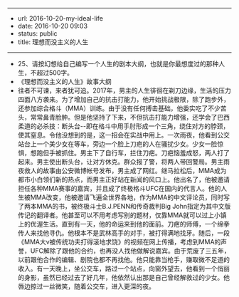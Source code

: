 - --
- url: 2016-10-20-my-ideal-life
- date: 2016-10-20 09:03
- status: public
- title: 理想而没主义的人生
- --
- 25、请按幻想给自己编写一个人生的剧本大纲，也就是你最想度过的那种人生，不超过500字。
- 《理想而没主义的人生》故事大纲
- 往者不可谏，来者犹可追。2017年，男主的人生徘徊在剃刀边缘，生活的压力四面八方袭来。为了增加自己的抗击打能力，他开始挑战极限，除了跑步外，还参加综合格斗（MMA）训练。由于没有任何搏击基础，他委实吃了不少苦头，常常鼻青脸肿。但是他坚持了下来，不但抗击打能力增强，还学会了巴西柔道的必杀技：断头台--即在格斗中用手肘形成一个三角，绕住对方的脖颈，使其窒息。令他没想到的是，这一招会在实战中用上。一次雨夜，他看到公交站台上一个美少女在等车，旁边一个脸上刀疤的人在骚扰少女。少女一脸惊惧，想跑但手被抓住。男主下了自行车，拦住刀疤。刀疤恼羞成怒，两人打了起来。男主使出断头台，让对方休克。群众报了警，将两人带回警局。男主雨夜救人的故事由公安微博帐号发布，男主成了网红。继马拉松后，MMA成为都市小白领们新的热点，而男主正好站在新闻的风口上。他出名了，他被邀请担任各种MMA赛事的嘉宾，并且成了终极格斗UFC在国内的代言人。他的人生被MMA改变，他被邀请飞遍全世界各地，作为MMA的中文评论员，同时写了两本MMA的书，被终极斗士B.J.PENN和传奇裁判Big John指定为其中文版传记的翻译者。他甚至可以不用考虑写别的题材，仅靠MMA就可以过上小镇上的优渥生活。直到有一天，他的命运来到他的面前。刀疤的师傅，一个绵拳传人来找他寻仇。他根本不是武林高手的对手，被打得满地找牙。随后，一段《MMA大v被传统功夫打得滚地求饶》的视频在网上传播，考虑到MMA的声誉，UFC解除了跟他的合约，也再没人找他做解说嘉宾。由于荒废了三五年，以前跟他合作的编辑、剧院也都不再找他。他只能靠当枪手，赚取微不足道的收入。有一天晚上，坐公交车，路过一个站点，向窗外望去，他看到一个俏丽的身影，虽然已经过去了好几年，他依然认出那是自己曾经解救过的少女。他唇边掠过一丝微笑，随着公交车，进入更深的夜。
